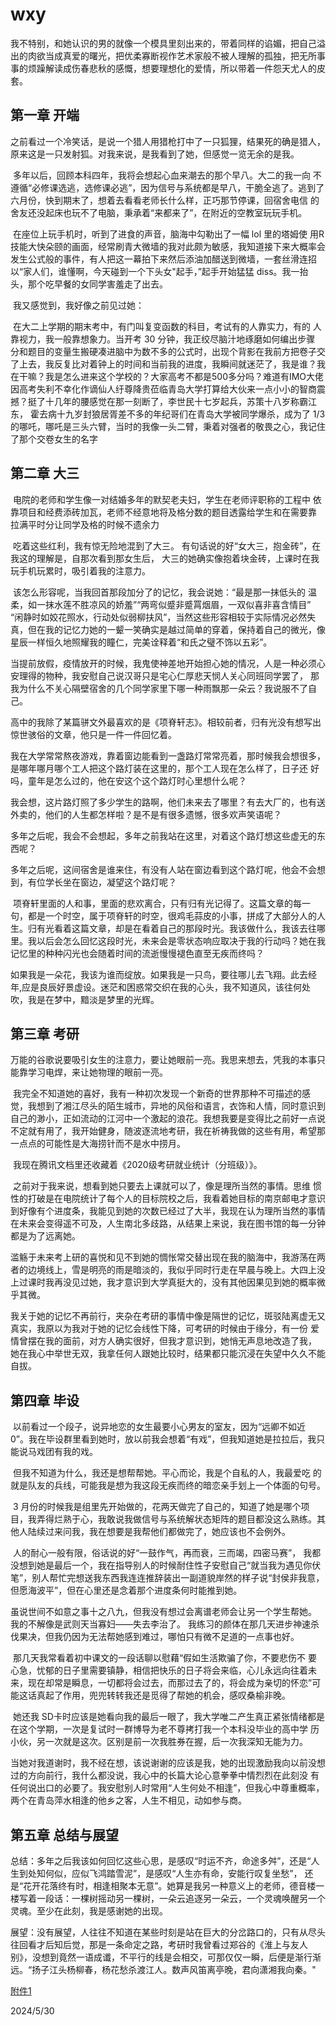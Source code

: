 # wxy

我不特别，和她认识的男的就像一个模具里刻出来的，带着同样的谄媚，把自己溢出的肉欲当成真爱的曙光，把优柔寡断视作艺术家般不被人理解的孤独，把无所事事的烦躁解读成伤春悲秋的感慨，想要理想化的爱情，所以带着一件怨天尤人的皮套。

## 第一章 开端

​	之前看过一个冷笑话，是说一个猎人用猎枪打中了一只狐狸，结果死的确是猎人，原来这是一只发射狐。对我来说，是我看到了她，但感觉一览无余的是我。  

​	多年以后，回顾本科四年，我将会想起心血来潮去的那个早八。大二的我一向 不遵循“必修课选逃，选修课必逃”，因为信号与系统都是早八，干脆全逃了。逃到了六月份，快到期末了，想着去看看老师长什么样，正巧那节停课，回宿舍电信 的舍友还没起床也玩不了电脑，秉承着“来都来了”，在附近的空教室玩玩手机。 

​	在座位上玩手机时，听到了进食的声音，脑海中勾勒出了一幅 lol 里的塔姆使 用R技能大快朵颐的画面，经常刷青大微墙的我对此颇为敏感，我知道接下来大概率会发生公式般的事件，有人把这一幕拍下来然后添油加醋送到微墙，一套丝滑连招以“家人们，谁懂啊，今天碰到一个下头女"起手，”起手开始猛猛 diss。我一抬 头，那个吃早餐的女同学害羞走了出去。

​	我又感觉到，我好像之前见过她：

​	在大二上学期的期末考中，有门叫复变函数的科目，考试有的人靠实力，有的 人靠视力，我一般靠想象力。当开考 30 分钟，我正绞尽脑汁地琢磨如何编出步骤 分和题目的变量生搬硬凑进脑中为数不多的公式时，出现个背影在我前方把卷子交 了上去，我反复比对着钟上的时间和当前我的进度，我瞬间就迷茫了，我是谁？我 在干嘛？我是怎么进来这个学校的？大家高考不都是500多分吗？难道有IMO大佬 因高考失利不幸化作谪仙人纡尊降贵莅临青岛大学打算给大伙来一点小小的智商震撼？挺了十几年的腰感觉在那一刻断了，李世民十七岁起兵，苏策十八岁称霸江东， 霍去病十九岁封狼居胥差不多的年纪哥们在青岛大学被同学爆杀，成为了 1/3的哪吒，哪吒是三头六臂，当时的我像一头二臂，秉着对强者的敬畏之心，我记住了那个交卷女生的名字



##  第二章 大三

​	电院的老师和学生像一对结婚多年的默契老夫妇，学生在老师评职称的工程中 依靠项目和经费添砖加瓦，老师不经意地将及格分数的题目透露给学生和在需要靠 拉满平时分让同学及格的时候不遗余力

​	吃着这些红利，我有惊无险地混到了大三。  有句话说的好“女大三，抱金砖”，在我这的理解是，自那次看到那女生后， 大三的她确实像抱着块金砖，上课时在我玩手机玩累时，吸引着我的注意力。

​	该怎么形容呢，当我回首那段加分了的记忆，我会说她：“最是那一抹低头的 温柔，如一抹水莲不胜凉风的娇羞”“两弯似蹙非蹙罥烟眉，一双似喜非喜含情目” “闲静时如姣花照水，行动处似弱柳扶风”，当然这些形容相较于实际情况必然失 真，但在我的记忆力她的一颦一笑确实是越过简单的穿着，保持着自己的微光，像 星辰一样恒久地照耀我的瞳仁，完美诠释着“和氏之璧不饰以五彩”。

​	当提前放假，疫情放开的时候，我鬼使神差地开始担心她的情况，人是一种必须心安理得的物种，我安慰自己说汉哥只是宅心仁厚悲天悯人关心同班同学罢了， 那我为什么不关心隔壁宿舍的几个同学家里下哪一种雨飘那一朵云？我说服不了自己。

​	高中的我除了某篇骈文外最喜欢的是《项脊轩志》。相较前者，归有光没有想写出惊世骇俗的文章，他只是一件一件回忆着。

​	我在大学常常熬夜游戏，靠着窗边能看到一盏路灯常常亮着，那时候我会想很多，是哪年哪月哪个工人把这个路灯装在这里的，那个工人现在怎么样了，日子还 好吗，童年是怎么过的，他在安这个这个路灯时心里想什么呢？

​	我会想，这片路灯照了多少学生的路啊，他们未来去了哪里？有去大厂的，也有送外卖的，他们的人生都怎样啦？是不是有很多遗憾，很多欢声笑语呢？ 

​	 多年之后呢，我会不会想起，多年之前我站在这里，对着这个路灯想这些虚无的东西呢？

​	多年之后呢，这间宿舍是谁来住，有没有人站在窗边看到这个路灯呢，他会不会想到，有位学长坐在窗边，凝望这个路灯呢？ 

​	项脊轩里面的人和事，里面的悲欢离合，只有归有光记得了。这篇文章的每一 句，都是一个时空，属于项脊轩的时空，很鸡毛蒜皮的小事，拼成了大部分人的人 生。归有光看着这篇文章，却是在看着自己的那段时光。我该做什么，我该去往哪里。我以后会怎么回忆这段时光，未来会是零状态响应取决于我的行动吗？她在我 记忆里的种种闪光也会随着时间的流逝慢慢褪色直至无疾而终吗？

​	如果我是一朵花，我该为谁而绽放。如果我是一只鸟，要往哪儿去飞翔。此去经年,应是良辰好景虚设。迷茫和困惑常交织在我的心头，我不知道风，该往何处吹，我是在梦中，黯淡是梦里的光辉。



##  第三章 考研

​	万能的谷歌说要吸引女生的注意力，要让她眼前一亮。我思来想去，凭我的本事只能靠学习电焊，来让她物理的眼前一亮。 

​	我完全不知道她的喜好，我有一种初次发现一个新奇的世界那种不可描述的感 觉，我想到了湘江尽头的陌生城市，异地的风俗和语言，衣饰和人情，同时意识到 自己的渺小，正如流动的江河中一个激起的浪花。我想我要是变得比之前好一点说 不定就有用了，我开始健身，随波逐流地考研，我在祈祷我做的这些有用，希望那一点点的可能性是大海捞针而不是水中捞月。

​	我现在腾讯文档里还收藏着《2020级考研就业统计（分班级）》。

​	之前对于我来说，想看到她只要去上课就可以了，像是理所当然的事情。思维 惯性的打破是在电院统计了每个人的目标院校之后，我看着她目标的南京邮电才意识到好像有个进度条，我能见到她的次数已经过了大半，我现在认为理所当然的事情在未来会变得遥不可及，人生南北多歧路，从结果上来说，我在图书馆的每一分钟都是为了远离她。 

​	滥觞于未来考上研的喜悦和见不到她的惆怅常交替出现在我的脑海中，我游荡在两者的边境线上，雪是明亮的雨是暗淡的，我似乎同时行走在早晨与晚上。大四上没上过课时我再没见过她，我才意识到大学真挺大的，没有其他因果见到她的概率微乎其微。

​	我关于她的记忆不再前行，夹杂在考研的事情中像是隔世的记忆，斑驳陆离虚无又真实，我原以为我对于她的记忆会线性下降，可考研的时候由于缘分，有一份 爱情曾摆在我的面前，对方人确实很好，但我才意识到，她悄无声息地改造了我， 她在我心中举世无双，我拿任何人跟她比较时，结果都只能沉浸在失望中久久不能自拔。 



## 第四章 毕设

​	以前看过一个段子，说异地恋的女生最要小心男友的室友，因为“远卿不如近 0”。我在毕设群里看到她时，放以前我会想着“有戏”，但我知道她是拉拉后，我只能说马戏团有我的戏。

​	但我不知道为什么，我还是想帮帮她。平心而论，我是个自私的人，我最爱吃 的就是队友的兵线，可能我是想为我这段无疾而终的暗恋亲手划上一个体面的句号。

​	3 月份的时候我是组里先开始做的，花两天做完了自己的，知道了她是哪个项目，我弄得烂熟于心，我敢说我做信号与系统解状态矩阵的题目都没这么熟练。其 他人陆续过来问我，我在想要是我帮他们都做完了，她应该也不会例外。

​	人的耐心一般有限，俗话说的好“一鼓作气，再而衰，三而竭，四密马赛”， 我都没想到她是最后一个，我在指导别人的时候耐住性子安慰自己“就当我为遇见你伏笔”，别人帮忙完想送我东西我连连推辞装出一副道貌岸然的样子说“封侯非我意，但愿海波平”，但在心里还是念着那个进度条何时能推到她。

​	虽说世间不如意之事十之八九，但我没有想过会离谱老师会让另一个学生帮她。 我的不解像是武则天当寡妇——失去李治了。  我练习的颜体在那几天进步神速杀伐果决，但我仍因为无法帮她感到难过，哪怕只有微不足道的一点事也好。

​	那几天我常看着初中课文的一段话聊以慰藉“假如生活欺骗了你，不要悲伤不 要心急，忧郁的日子里需要镇静，相信把快乐的日子将会来临，心儿永远向往着未 来，现在却常是瞬息，一切都将会过去，而那过去了的，将会成为亲切的怀恋”可 能这话真起了作用，兜兜转转我还是觅得了帮她的机会，感叹桑榆非晚。

​	她还我 SD卡时应该是她看向我的最后一眼了，我大学唯二产生真正紧张情绪都是在这个学期，一次是复试时一群博导为老不尊拷打我一个本科没毕业的高中学 历小伙，另一次就是这次。区别是前一次我胜券在握，后一次我深知无能为力。

​	当她对我道谢时，我不经在想，该说谢谢的应该是我，她的出现激励我向以前没想过的方向前行，我什么都没说，我心中的长篇大论心意拳拳中情烈烈在此刻没 有任何说出口的必要了。我安慰别人时常用“人生何处不相逢”，但我心中尊重概率，两个在青岛萍水相逢的他乡之客，人生不相见，动如参与商。  



##  第五章 总结与展望

总结：多年之后我该如何回忆这些心思，是感叹“时运不齐，命途多舛”，还是“人生到处知何似，应似飞鸿踏雪泥”，是感叹“人生亦有命，安能行叹复坐愁”， 还是“花开花落终有时，相逢相聚本无意”。她算是我另一种意义上的老师，德音楼一楼写着一段话：一棵树摇动另一棵树，一朵云追逐另一朵云，一个灵魂唤醒另一个灵魂。至少在此刻，我是感谢她的出现。

展望：没有展望，人往往不知道在某些时刻是站在巨大的分岔路口的，只有从尽头往回看才后知后觉，那是一条命定之路，考研时我曾看过郑谷的《淮上与友人 别》，没想到竟然一语成谶，不平行的线是会相交，可那仅仅一瞬，后便是渐行渐远。“扬子江头杨柳春，杨花愁杀渡江人。数声风笛离亭晚，君向潇湘我向秦。"

<a href="Essays/克卜勒.mp3" target="_blank">附件1</a>



2024/5/30